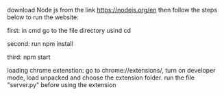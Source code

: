 download Node js from the link https://nodejs.org/en then follow the steps below to run the website:

first: in cmd go to the file directory usind cd

second: run npm install 

third: npm start 

loading chrome extenstion: go to chrome://extensions/, turn on developer mode, load unpacked and choose the extension folder.
run the file "server.py" before using the extension 
